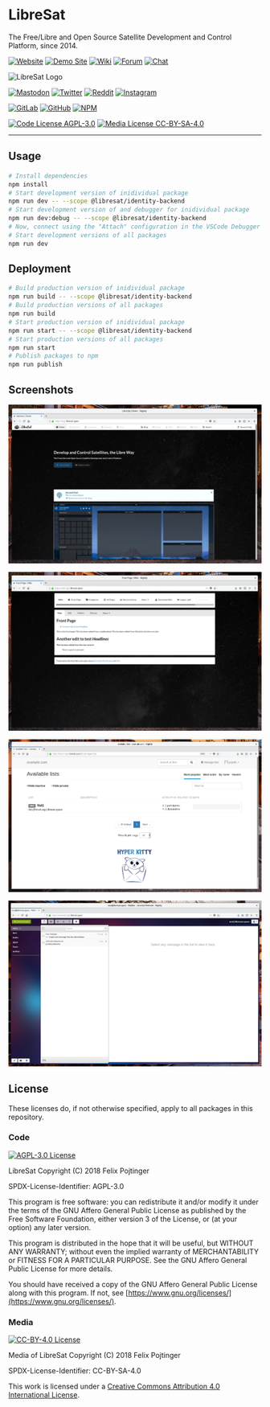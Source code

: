 # LibreSat

The Free/Libre and Open Source Satellite Development and Control Platform, since 2014.

[![Website](https://img.shields.io/badge/Website-libresat.space-blue.svg)](https://libresat.space)
[![Demo Site](https://img.shields.io/badge/Demo-demo.libresat.space-blue.svg)](https://demo.libresat.space)
[![Wiki](https://img.shields.io/badge/Wiki-wiki.libresat.space-blue.svg)](https://wiki.libresat.space)
[![Forum](https://img.shields.io/badge/Forum-forum.libresat.space-blue.svg)](https://forum.libresat.space/forum)
[![Chat](https://img.shields.io/badge/Chat-chat.libresat.space-blue.svg)](https://chat.libresat.space)

![LibreSat Logo](https://gitlab.com/libresat/design/raw/master/packages/logos/logo--no-padding.png)

[![Mastodon](https://img.shields.io/badge/Mastodon-%40libresat-3088D4.svg?logo=mastodon&style=social)](https://mastodon.cloud/@libresat)
[![Twitter](https://img.shields.io/badge/Twitter-%40libresat-1DA1F2.svg?logo=twitter&style=social)](https://twitter.com/libresat)
[![Reddit](https://img.shields.io/badge/reddit-r%2Flibresat-FF4500.svg?logo=reddit&style=social)](https://www.reddit.com/r/libresat/)
[![Instagram](https://img.shields.io/badge/Instagram-%40libresat-E4405F.svg?logo=instagram&style=social)](https://www.instagram.com/libresat/)

[![GitLab](https://img.shields.io/badge/GitLab-%40libresat-fc6d26.svg?logo=gitlab)](https://gitlab.com/libresat)
[![GitHub](https://img.shields.io/badge/GitHub-%40libresat-181717.svg?logo=github&logoColor=ffffff)](https://github.com/libresat)
[![NPM](https://img.shields.io/badge/npm-%7elibresat-CB3837.svg?logo=npm)](https://www.npmjs.com/~libresat)

[![Code License AGPL-3.0](https://img.shields.io/badge/Code%20License-AGPL--3.0-brightgreen.svg)](https://www.gnu.org/licenses/agpl-3.0.en.html)
[![Media License CC-BY-SA-4.0](https://img.shields.io/badge/Media%20License-CC--BY--SA--4.0-brightgreen.svg)](https://creativecommons.org/licenses/by-sa/4.0/)

---

## Usage

```bash
# Install dependencies
npm install
# Start development version of inidividual package
npm run dev -- --scope @libresat/identity-backend
# Start development version of and debugger for inidividual package
npm run dev:debug -- --scope @libresat/identity-backend
# Now, connect using the "Attach" configuration in the VSCode Debugger (press "F5")!
# Start development versions of all packages
npm run dev
```

## Deployment

```bash
# Build production version of inidividual package
npm run build -- --scope @libresat/identity-backend
# Build production versions of all packages
npm run build
# Start production version of inidividual package
npm run start -- --scope @libresat/identity-backend
# Start production versions of all packages
npm run start
# Publish packages to npm
npm run publish
```

## Screenshots

![Site](packages/site/screenshots/home.png)

![Wiki](packages/wiki/screenshots/home.png)

![Forum](packages/forum/screenshots/hyperkitty-overview.png)

![Mail](packages/mail/screenshots/dashboard.png)

## License

These licenses do, if not otherwise specified, apply to all packages in this repository.

### Code

[![AGPL-3.0 License](https://www.gnu.org/graphics/agplv3-155x51.png)](https://www.gnu.org/licenses/agpl.html)

LibreSat
Copyright (C) 2018 Felix Pojtinger

SPDX-License-Identifier: AGPL-3.0

This program is free software: you can redistribute it and/or modify it under the terms of the GNU Affero General Public License as published by the Free Software Foundation, either version 3 of the License, or (at your option) any later version.

This program is distributed in the hope that it will be useful, but WITHOUT ANY WARRANTY; without even the implied warranty of MERCHANTABILITY or FITNESS FOR A PARTICULAR PURPOSE. See the GNU Affero General Public License for more details.

You should have received a copy of the GNU Affero General Public License along with this program. If not, see [https://www.gnu.org/licenses/](https://www.gnu.org/licenses/).

### Media

[![CC-BY-4.0 License](https://licensebuttons.net/l/by-sa/4.0/88x31.png)](https://creativecommons.org/licenses/by-sa/4.0/)

Media of LibreSat
Copyright (C) 2018 Felix Pojtinger

SPDX-License-Identifier: CC-BY-SA-4.0

This work is licensed under a [Creative Commons Attribution 4.0 International License](https://creativecommons.org/licenses/by-sa/4.0/).
